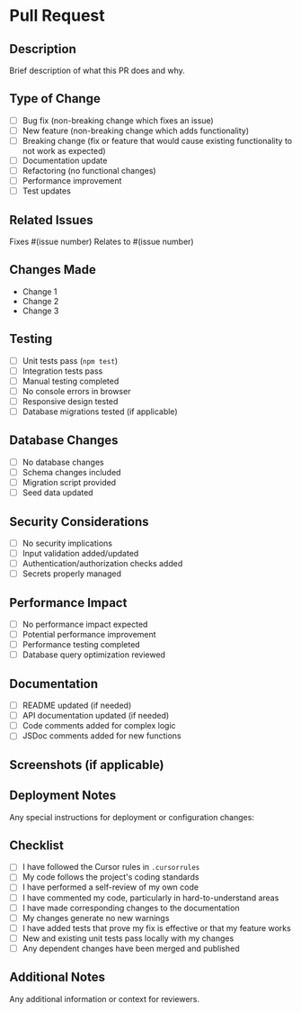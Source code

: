 # Pull Request

## Description
Brief description of what this PR does and why.

## Type of Change
- [ ] Bug fix (non-breaking change which fixes an issue)
- [ ] New feature (non-breaking change which adds functionality)
- [ ] Breaking change (fix or feature that would cause existing functionality to not work as expected)
- [ ] Documentation update
- [ ] Refactoring (no functional changes)
- [ ] Performance improvement
- [ ] Test updates

## Related Issues
Fixes #(issue number)
Relates to #(issue number)

## Changes Made
- Change 1
- Change 2
- Change 3

## Testing
- [ ] Unit tests pass (`npm test`)
- [ ] Integration tests pass
- [ ] Manual testing completed
- [ ] No console errors in browser
- [ ] Responsive design tested
- [ ] Database migrations tested (if applicable)

## Database Changes
- [ ] No database changes
- [ ] Schema changes included
- [ ] Migration script provided
- [ ] Seed data updated

## Security Considerations
- [ ] No security implications
- [ ] Input validation added/updated
- [ ] Authentication/authorization checks added
- [ ] Secrets properly managed

## Performance Impact
- [ ] No performance impact expected
- [ ] Potential performance improvement
- [ ] Performance testing completed
- [ ] Database query optimization reviewed

## Documentation
- [ ] README updated (if needed)
- [ ] API documentation updated (if needed)
- [ ] Code comments added for complex logic
- [ ] JSDoc comments added for new functions

## Screenshots (if applicable)
<!-- Add screenshots here if UI changes were made -->

## Deployment Notes
Any special instructions for deployment or configuration changes:

## Checklist
- [ ] I have followed the Cursor rules in `.cursorrules`
- [ ] My code follows the project's coding standards
- [ ] I have performed a self-review of my own code
- [ ] I have commented my code, particularly in hard-to-understand areas
- [ ] I have made corresponding changes to the documentation
- [ ] My changes generate no new warnings
- [ ] I have added tests that prove my fix is effective or that my feature works
- [ ] New and existing unit tests pass locally with my changes
- [ ] Any dependent changes have been merged and published

## Additional Notes
Any additional information or context for reviewers.